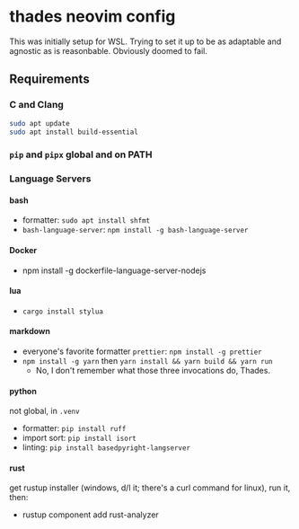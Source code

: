 # thades neovim config

This was initially setup for WSL. Trying to set it up to be as adaptable and agnostic as is reasonbable. Obviously
doomed to fail.

## Requirements

### C and Clang

```bash
sudo apt update
sudo apt install build-essential
```

### `pip` and `pipx` global and on PATH

### Language Servers

#### bash

- formatter: `sudo apt install shfmt`
- `bash-language-server`: `npm install -g bash-language-server`

#### Docker

- npm install -g dockerfile-language-server-nodejs

#### lua

- `cargo install stylua`

#### markdown

- everyone's favorite formatter `prettier`: `npm install -g prettier`
- `npm install -g yarn` then `yarn install && yarn build && yarn run`
  - No, I don't remember what those three invocations do, Thades.

#### python

not global, in `.venv`

- formatter: `pip install ruff`
- import sort: `pip install isort`
- linting: `pip install basedpyright-langserver`

#### rust

get rustup installer (windows, d/l it; there's a curl command for linux), run it, then:

- rustup component add rust-analyzer
